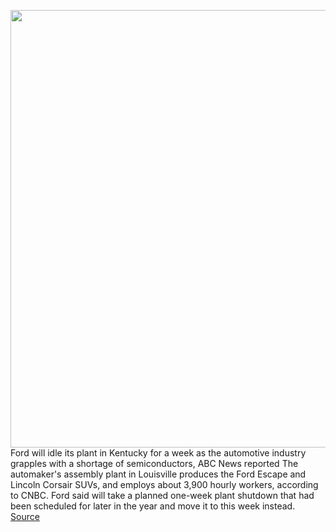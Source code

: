 <img src='https://cdn.vox-cdn.com/thumbor/87n2XCiFJdH05RvxHj6HKs-A50Q=/0x0:5184x3456/1200x800/filters:focal(1406x1039:2234x1867)/cdn.vox-cdn.com/uploads/chorus_image/image/68645794/456152796.0.jpg' width='700px' /><br/>
Ford will idle its plant in Kentucky for a week as the automotive industry grapples with a shortage of semiconductors, ABC News reported The automaker's assembly plant in Louisville produces the Ford Escape and Lincoln Corsair SUVs, and employs about 3,900 hourly workers, according to CNBC. Ford said will take a planned one-week plant shutdown that had been scheduled for later in the year and move it to this week instead.
<a href='https://www.theverge.com/2021/1/10/22222166/semiconductor-shortage-ford-idle-kentucky-toyota-nissan-volkswagen'> Source <a/>
